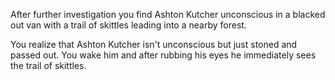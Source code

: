 After further investigation you find Ashton Kutcher unconscious in a blacked out van
with a trail of skittles leading into a nearby forest.

You realize that Ashton Kutcher isn't unconscious but just stoned and passed out. 
You wake him and after rubbing his eyes he immediately sees the trail of skittles.  